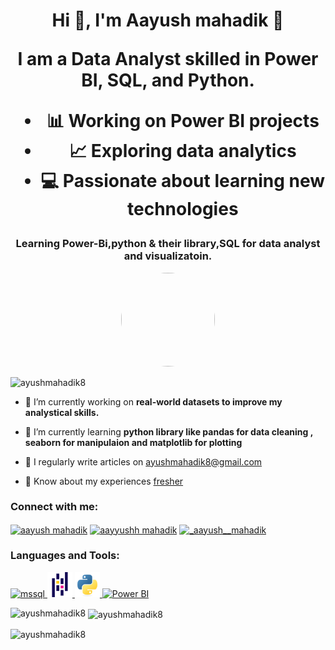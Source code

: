 <h1 align="center">Hi 👋, I'm Aayush mahadik  👋 

 
I am a Data Analyst skilled in Power BI, SQL, and Python.  
- 📊 Working on Power BI projects  
- 📈 Exploring data analytics  
- 💻 Passionate about learning new technologies</h1>
<h3 align="center">Learning Power-Bi,python & their library,SQL for data analyst and visualizatoin.</h3>
<p align="center">
  <img src="https://codebulletin.github.io/MyPortfolio/assets/gif/coding.3272fa9c861c718b769a..gif" 
       width="150" height="150" 
       style="border-radius: 50%; overflow: hidden;">
</p>

<p align="left"> <img src="https://komarev.com/ghpvc/?username=ayushmahadik8&label=Profile%20views&color=0e75b6&style=flat" alt="ayushmahadik8" /> </p>

- 🔭 I’m currently working on **real-world datasets to improve my analystical skills.**

- 🌱 I’m currently learning **python library like pandas for data cleaning , seaborn for manipulaion and matplotlib for plotting**

- 📝 I regularly write articles on [ayushmahadik8@gmail.com](ayushmahadik8@gmail.com)

- 📄 Know about my experiences [fresher](fresher)

<h3 align="left">Connect with me:</h3>
<p align="left">
<a href="https://linkedin.com/in/aayush mahadik" target="blank"><img align="center" src="https://raw.githubusercontent.com/rahuldkjain/github-profile-readme-generator/master/src/images/icons/Social/linked-in-alt.svg" alt="aayush mahadik" height="30" width="40" /></a>
<a href="https://fb.com/aayyushh mahadik" target="blank"><img align="center" src="https://raw.githubusercontent.com/rahuldkjain/github-profile-readme-generator/master/src/images/icons/Social/facebook.svg" alt="aayyushh mahadik" height="30" width="40" /></a>
<a href="https://instagram.com/_aayush__mahadik" target="blank"><img align="center" src="https://raw.githubusercontent.com/rahuldkjain/github-profile-readme-generator/master/src/images/icons/Social/instagram.svg" alt="_aayush__mahadik" height="30" width="40" /></a>
</p>

<h3 align="left">Languages and Tools:</h3>
<p align="left"> <a href="https://www.microsoft.com/en-us/sql-server" target="_blank" rel="noreferrer"> <img src="https://www.svgrepo.com/show/303229/microsoft-sql-server-logo.svg" alt="mssql" width="40" height="40"/> </a> <a href="https://pandas.pydata.org/" target="_blank" rel="noreferrer"> <img src="https://raw.githubusercontent.com/devicons/devicon/2ae2a900d2f041da66e950e4d48052658d850630/icons/pandas/pandas-original.svg" alt="pandas" width="40" height="40"/> </a> <a href="https://www.python.org" target="_blank" rel="noreferrer"> <img src="https://raw.githubusercontent.com/devicons/devicon/master/icons/python/python-original.svg" alt="python" width="40" height="40"/> 
</a>
  <a href="https://powerbi.microsoft.com/" target="_blank" rel="noreferrer">
    <img src="https://raw.githubusercontent.com/microsoft/PowerBI-Icons/main/SVG/Power-BI.svg" alt="Power BI" width="40" height="40"/>
  </a>
</a> </p>

<p><img align="left" src="https://github-readme-stats.vercel.app/api/top-langs?username=ayushmahadik8&show_icons=true&locale=en&layout=compact" alt="ayushmahadik8" /></p>

<p>&nbsp;<img align="center" src="https://github-readme-stats.vercel.app/api?username=ayushmahadik8&show_icons=true&locale=en" alt="ayushmahadik8" /></p>

<p><img align="center" src="https://github-readme-streak-stats.herokuapp.com/?user=ayushmahadik8&" alt="ayushmahadik8" /></p>
